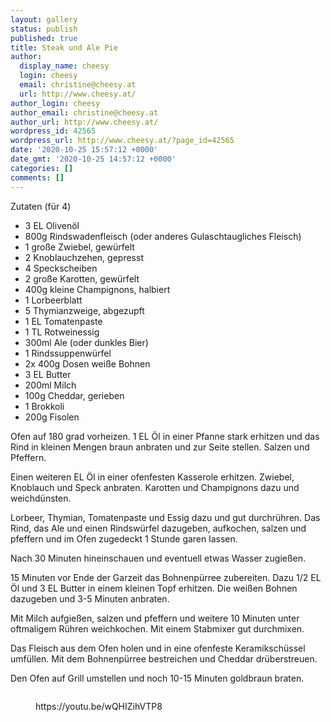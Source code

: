 ```yaml
---
layout: gallery
status: publish
published: true
title: Steak und Ale Pie
author:
  display_name: cheesy
  login: cheesy
  email: christine@cheesy.at
  url: http://www.cheesy.at/
author_login: cheesy
author_email: christine@cheesy.at
author_url: http://www.cheesy.at/
wordpress_id: 42565
wordpress_url: http://www.cheesy.at/?page_id=42565
date: '2020-10-25 15:57:12 +0000'
date_gmt: '2020-10-25 14:57:12 +0000'
categories: []
comments: []
---
```

<!-- wp:paragraph -->
Zutaten (für 4)
<!-- /wp:paragraph -->
<!-- wp:list -->
- 3 EL Olivenöl
- 800g Rindswadenfleisch (oder anderes Gulaschtaugliches Fleisch)
- 1 große Zwiebel, gewürfelt
- 2 Knoblauchzehen, gepresst
- 4 Speckscheiben
- 2 große Karotten, gewürfelt
- 400g kleine Champignons, halbiert
- 1 Lorbeerblatt
- 5 Thymianzweige, abgezupft
- 1 EL Tomatenpaste
- 1 TL Rotweinessig
- 300ml Ale (oder dunkles Bier)
- 1 Rindssuppenwürfel
- 2x 400g Dosen weiße Bohnen
- 3 EL Butter
- 200ml Milch
- 100g Cheddar, gerieben
- 1 Brokkoli
- 200g Fisolen
<!-- /wp:list -->
<!-- wp:paragraph -->
Ofen auf 180 grad vorheizen. 1 EL Öl in einer Pfanne stark erhitzen und das Rind in kleinen Mengen braun anbraten und zur Seite stellen. Salzen und Pfeffern.
<!-- /wp:paragraph -->
<!-- wp:paragraph -->
Einen weiteren EL Öl in einer ofenfesten Kasserole erhitzen. Zwiebel, Knoblauch und Speck anbraten. Karotten und Champignons dazu und weichdünsten.
<!-- /wp:paragraph -->
<!-- wp:paragraph -->
Lorbeer, Thymian, Tomatenpaste und Essig dazu und gut durchrühren. Das Rind, das Ale und einen Rindswürfel dazugeben, aufkochen, salzen und pfeffern und im Ofen zugedeckt 1 Stunde garen lassen.
<!-- /wp:paragraph -->
<!-- wp:paragraph -->
Nach 30 Minuten hineinschauen und eventuell etwas Wasser zugießen.
<!-- /wp:paragraph -->
<!-- wp:paragraph -->
15 Minuten vor Ende der Garzeit das Bohnenpürree zubereiten. Dazu 1/2 EL Öl und 3 EL Butter in einem kleinen Topf erhitzen. Die weißen Bohnen dazugeben und 3-5 Minuten anbraten.
<!-- /wp:paragraph -->
<!-- wp:paragraph -->
Mit Milch aufgießen, salzen und pfeffern und weitere 10 Minuten unter oftmaligem Rühren weichkochen. Mit einem Stabmixer gut durchmixen.
<!-- /wp:paragraph -->
<!-- wp:paragraph -->
Das Fleisch aus dem Ofen holen und in eine ofenfeste Keramikschüssel umfüllen. Mit dem Bohnenpürree bestreichen und Cheddar drüberstreuen.
<!-- /wp:paragraph -->
<!-- wp:paragraph -->
Den Ofen auf Grill umstellen und noch 10-15 Minuten goldbraun braten.
<!-- /wp:paragraph -->
<!-- wp:image {"id":42566} -->
<figure class="wp-block-image"><img src="{% link _rezepte/hauptspeisen/fleisch/steak-und-ale-pie/Steak-and-Ale-Pie-1.jpg %}" alt="" class="wp-image-42566"></figure>
<!-- /wp:image -->
<!-- wp:core-embed/youtube {"url":"https://youtu.be/wQHIZihVTP8","type":"video","providerNameSlug":"youtube","className":"wp-embed-aspect-16-9 wp-has-aspect-ratio"} -->
<figure class="wp-block-embed-youtube wp-block-embed is-type-video is-provider-youtube wp-embed-aspect-16-9 wp-has-aspect-ratio">
<div class="wp-block-embed__wrapper">
https://youtu.be/wQHIZihVTP8
</div>
</figure>
<!-- /wp:core-embed/youtube -->
